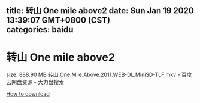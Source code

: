 
title: 转山 One mile above2
date: Sun Jan 19 2020 13:39:07 GMT+0800 (CST)    
categories: baidu
---

# 转山 One mile above2
size: 888.90 MB
 转山.One.Mile.Above.2011.WEB-DL.MiniSD-TLF.mkv - 百度云网盘资源 - 大力盘搜索
 

[How to download](https://bpcam.bemobtrk.com/go/2ceec3aa-1ca2-46d6-b9ff-aaa5c184517c?jno=1729)